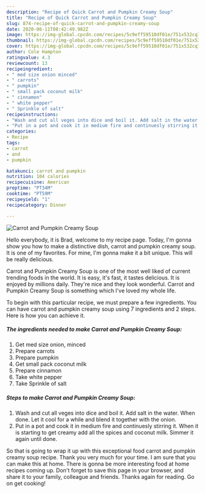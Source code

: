 ```yaml
---
description: "Recipe of Quick Carrot and Pumpkin Creamy Soup"
title: "Recipe of Quick Carrot and Pumpkin Creamy Soup"
slug: 874-recipe-of-quick-carrot-and-pumpkin-creamy-soup
date: 2020-06-11T08:42:49.982Z
image: https://img-global.cpcdn.com/recipes/5c9eff59510df01e/751x532cq70/carrot-and-pumpkin-creamy-soup-recipe-main-photo.jpg
thumbnail: https://img-global.cpcdn.com/recipes/5c9eff59510df01e/751x532cq70/carrot-and-pumpkin-creamy-soup-recipe-main-photo.jpg
cover: https://img-global.cpcdn.com/recipes/5c9eff59510df01e/751x532cq70/carrot-and-pumpkin-creamy-soup-recipe-main-photo.jpg
author: Cole Hampton
ratingvalue: 4.3
reviewcount: 13
recipeingredient:
- " med size onion minced"
- " carrots"
- " pumpkin"
- " small pack coconut milk"
- " cinnamon"
- " white pepper"
- " Sprinkle of salt"
recipeinstructions:
- "Wash and cut all veges into dice and boil it. Add salt in the water. When done. Let it cool for a while and blend it together with the onion."
- "Put in a pot and cook it in medium fire and continuesly stirring it. When it is starting to get creamy add all the spices and coconut milk. Simmer it again until done."
categories:
- Recipe
tags:
- carrot
- and
- pumpkin

katakunci: carrot and pumpkin 
nutrition: 104 calories
recipecuisine: American
preptime: "PT34M"
cooktime: "PT59M"
recipeyield: "1"
recipecategory: Dinner

---
```



![Carrot and Pumpkin Creamy Soup](https://img-global.cpcdn.com/recipes/5c9eff59510df01e/751x532cq70/carrot-and-pumpkin-creamy-soup-recipe-main-photo.jpg)

Hello everybody, it is Brad, welcome to my recipe page. Today, I'm gonna show you how to make a distinctive dish, carrot and pumpkin creamy soup. It is one of my favorites. For mine, I'm gonna make it a bit unique. This will be really delicious.

Carrot and Pumpkin Creamy Soup is one of the most well liked of current trending foods in the world. It is easy, it's fast, it tastes delicious. It is enjoyed by millions daily. They're nice and they look wonderful. Carrot and Pumpkin Creamy Soup is something which I've loved my whole life.




To begin with this particular recipe, we must prepare a few ingredients. You can have carrot and pumpkin creamy soup using 7 ingredients and 2 steps. Here is how you can achieve it.

<!--inarticleads1-->

##### The ingredients needed to make Carrot and Pumpkin Creamy Soup:

1. Get  med size onion, minced
1. Prepare  carrots
1. Prepare  pumpkin
1. Get  small pack coconut milk
1. Prepare  cinnamon
1. Take  white pepper
1. Take  Sprinkle of salt




<!--inarticleads2-->

##### Steps to make Carrot and Pumpkin Creamy Soup:

1. Wash and cut all veges into dice and boil it. Add salt in the water. When done. Let it cool for a while and blend it together with the onion.
1. Put in a pot and cook it in medium fire and continuesly stirring it. When it is starting to get creamy add all the spices and coconut milk. Simmer it again until done.




So that is going to wrap it up with this exceptional food carrot and pumpkin creamy soup recipe. Thank you very much for your time. I am sure that you can make this at home. There is gonna be more interesting food at home recipes coming up. Don't forget to save this page in your browser, and share it to your family, colleague and friends. Thanks again for reading. Go on get cooking!
